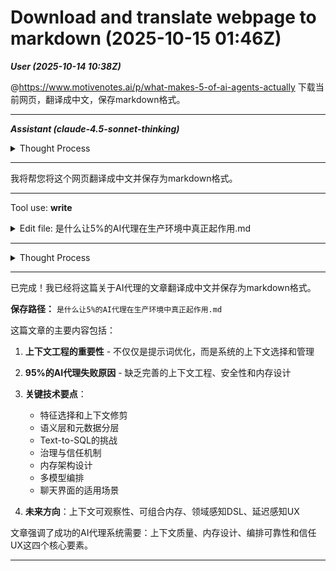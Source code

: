 <!-- Generated by SpecStory -->

<!-- cursor Session ad933bd6-16a3-4deb-86e9-1262359aac22 (2025-10-15 01:46Z) -->

# Download and translate webpage to markdown (2025-10-15 01:46Z)

_**User (2025-10-14 10:38Z)**_

@https://www.motivenotes.ai/p/what-makes-5-of-ai-agents-actually 下载当前网页，翻译成中文，保存markdown格式。

---

_**Assistant (claude-4.5-sonnet-thinking)**_

<think><details><summary>Thought Process</summary>用户想要我下载这个网页，翻译成中文，并保存为markdown格式。我已经在websearch结果中获取到了这个网页的内容。

现在我需要：
1. 将这个网页内容翻译成中文
2. 保存为markdown格式

让我先翻译这篇文章，然后保存为markdown文件。</details></think>

---

我将帮您将这个网页翻译成中文并保存为markdown格式。

---

Tool use: **write**


<details><summary>Edit file: 是什么让5%的AI代理在生产环境中真正起作用.md</summary>

**Chunk 1**
Lines added: 274, lines removed: 1

```diff
@@ -1,1 +1,274 @@
- 
+ # 是什么让5%的AI代理在生产环境中真正起作用？
+ 
+ ### 超越提示词：来自上下文前沿的笔记
+ 
+ Oana Olteanu
+ 
+ 2025年10月2日
+ 
+ ---
+ 
+ 大多数创始人认为他们在构建AI产品。但实际上他们在构建的是**上下文选择系统**。
+ 
+ 这个周一，我在旧金山主持了一场小组讨论，参与者包括来自Uber、WisdomAI、EvenUp和Datastrato的工程师和机器学习负责人。这场名为"超越提示词"的活动吸引了600多名注册者，主要是创始人、工程师和早期AI产品构建者。
+ 
+ 我们不是在那里重复提示工程技巧。
+ 
+ 我们讨论的是上下文工程、推理栈设计，以及在企业环境中扩展代理系统所需的条件。如果说"提示"是冰山一角，那么这个小组讨论深入到了下面冷酷而复杂的主体：上下文选择、语义层、内存编排、治理和多模型路由。
+ 
+ **现实检验来了**：一位小组成员提到，95%的AI代理部署在生产环境中失败。不是因为模型不够智能，而是因为围绕它们的脚手架——上下文工程、安全性、内存设计——还不够完善。
+ 
+ 当晚一个让我印象深刻的比喻：
+ 
+ > "基础模型是土壤；上下文是种子。"
+ 
+ 我一直对语义层着迷，不是因为它们很炫，而是因为它们是创始人悄悄地将信任、实用性和差异化构建到LLM系统中的地方。我见过太多团队将提示与产品混为一谈。这个小组讨论感觉像是一个时刻，真正的工程工作开始得到应有的重视。
+ 
+ 以下是要点，不仅仅是引用，而是我在认真的AI团队中看到的重复模式。如果你在基础设施、工具或垂直AI层面构建，这是你需要做对的脚手架。
+ 
+ ## **上下文工程 ≠ 提示黑客**
+ 
+ 几位小组成员都表达了同样的见解：**微调很少是必要的**。检索增强生成(RAG)如果做得好，就足够了。但今天大多数RAG系统都太天真了。
+ 
+ **失败模式：**
+ 
+ * 索引所有内容 → 检索太多 → 混淆模型
+ * 索引太少 → 让模型缺乏信号
+ * 混合结构化+非结构化数据 → 破坏嵌入或扁平化关键模式
+ 
+ 那么，高级上下文工程实际上是什么样的？
+ 
+ ### **a) LLM的特征选择**
+ 
+ 一位演讲者将上下文工程重新定义为LLM原生特征工程：
+ 
+ * **选择性上下文修剪** = 特征选择
+ * **上下文验证** = 模式/类型/时效性检查
+ * **"上下文可观察性"** = 跟踪哪些输入改善/恶化了输出质量
+ * **带元数据的嵌入增强** = 类型化特征 + 条件
+ 
+ 这个框架很重要。它意味着你可以将上下文视为一个版本化的、可审计的、可测试的工件，而不是一个字符串块。
+ 
+ ### **b) 语义 + 元数据分层**
+ 
+ 几个团队描述了双层架构：
+ 
+ * **语义层** → 经典向量搜索
+ * **元数据层** → 根据文档类型、时间戳、访问权限或垂直本体强制执行过滤器
+ 
+ 这个混合层有助于规范混乱的输入格式(PDF、音频、日志、指标)，并确保你不仅仅是检索"相似内容"，而是**相关的结构化知识**。想想：分类法、实体链接和嵌入之上的特定领域模式。
+ 
+ ### **c) Text-to-SQL的现实检验**
+ 
+ 当主持人问观众"你们中有多少人构建了text-to-SQL并将其投入生产？"时，没有一只手举起。
+ 
+ 这不是因为问题小众，而是因为**查询理解极其困难**。自然语言是模糊的。业务术语是特定领域的。而且LLM不知道你公司对"收入"或"活跃用户"的定义，除非有广泛的上下文工程。
+ 
+ 成功的团队不只是向模型抛出SQL模式。他们构建：
+ 
+ * 业务术语表和术语映射
+ * 带约束的查询模板
+ * 在执行前捕获语义错误的验证层
+ * 随时间改进理解的反馈循环
+ 
+ ## **治理与信任不是"仅限企业"的问题**
+ 
+ 安全性、血统和权限管理一再出现，不是作为勾选框项目，而是作为**部署的阻碍因素**。
+ 
+ ### **在垂直领域构建的创始人：请注意**
+ 
+ * **你必须追踪哪些输入导致哪些输出**(血统)
+ * **你必须尊重行级别、基于角色的访问**(策略门控)
+ * **你必须允许用户特定的输出，即使提示相同**
+ 
+ 一位演讲者说：
+ 
+ > "如果两名员工问同样的问题，模型输出应该不同，因为他们有不同的权限。"
+ 
+ 没有这些控制，你的代理可能在功能上是正确的，但在组织上是错误的——泄露访问权限或违反合规性。
+ 
+ 这里的领先模式：**统一的元数据目录**，用于结构化+非结构化数据，在索引+查询时嵌入访问策略。
+ 
+ ### **信任问题是人的问题，而非技术问题**
+ 
+ 一位小组成员分享了一个个人故事，阐明了这一挑战：他的妻子拒绝让他使用特斯拉的自动驾驶。为什么？不是因为它不工作，而是因为她不信任它。
+ 
+ > "当AI触及你的安全、你的金钱等非常敏感的部分时，你信任AI吗？我认为这是一个大的阻碍因素。我们有时做AI代理，但人类在思考：我真的信任AI吗？"
+ 
+ 这不仅仅是消费产品的问题。同样的障碍存在于做出关于收入确认、医疗记录或合规报告决策的企业AI代理。信任不是关于原始能力，而是关于一致、可解释、可审计的行为。
+ 
+ 成功的5%的AI代理？它们都有一个共同点：**人在环中的设计**。它们将AI定位为助手，而不是自主决策者。它们创建反馈循环，系统从纠正中学习。它们使人类易于验证和覆盖。
+ 
+ ## **内存不仅仅是存储，它是架构**
+ 
+ 每个人都想"添加内存"。但内存不是一个功能，它是一个设计决策，涉及UX、隐私和系统影响。
+ 
+ ### **内存级别：**
+ 
+ * **用户级别**：偏好(例如，图表类型、风格、写作语气)
+ * **团队级别**：重复查询、仪表板、运行手册
+ * **组织级别**：机构知识、政策、先前的决策
+ 
+ 大多数初创公司将内存硬编码到应用逻辑或本地存储中。但最好的团队将其抽象为**上下文层+行为层**，版本化和可组合。一位演讲者将此描述为：
+ 
+ > "语义内存 + 分类法 + 运行手册 = 上下文。  
+ > 个人偏好 = 内存。"
+ 
+ ### **内存作为个性化**
+ 
+ 在应用层面，内存有两个目的：
+ 
+ 1. **定制行为**以适应个人用户——他们的写作风格、首选格式、领域专业知识
+ 2. **主动协助**基于事件和元数据，而不仅仅是被动的聊天响应
+ 
+ 一个团队描述了在Uber构建对话式BI工具。冷启动问题？用户不知道要问什么。解决方案？从他们过去的查询日志中构建内存，然后建议相关问题作为对话启动器，就像一个好的主人记得你上次谈论的内容。
+ 
+ 但这里有紧张关系：有用的个性化何时会跨越到令人毛骨悚然的监视？
+ 
+ 一位小组成员描述了向ChatGPT询问家庭电影推荐，却发现它用他孩子的名字Claire和Brandon提供了量身定制的建议。他的反应？"我不喜欢这个答案。你为什么这么了解我的儿子和女儿？不要触碰我的隐私。"
+ 
+ ### **设计张力：**
+ 
+ * 内存改善UX和代理流畅性
+ * 但过度个性化可能很快进入隐私领域
+ * 而且共享内存可能会破坏访问控制，除非仔细划定范围
+ 
+ **这里缺少一个原语**：一个安全的、可移植的内存层，可以跨应用工作，可供用户使用，而不是锁定在提供商内部。还没有人完美地实现它。一位小组成员说，如果他不在构建他目前的创业公司，这将是他的下一个项目。
+ 
+ 如果你正在构建这个，请联系我。
+ 
+ ## **多模型推理和编排模式**
+ 
+ 另一个新兴设计：**模型编排**。
+ 
+ 在生产环境中，你不只是为所有事情调用GPT-4。团队越来越多地基于以下内容运行模型路由逻辑：
+ 
+ * 任务复杂性
+ * 延迟约束
+ * 成本敏感性
+ * 数据本地性/监管问题
+ * 查询类型(例如，摘要 vs 语义搜索 vs 结构化问答)
+ 
+ ### **示例模式：**
+ 
+ * 对于琐碎的查询 → 本地模型(无网络调用)
+ * 对于结构化查询 → 调用DSL → SQL转换器
+ * 对于复杂分析 → 调用OpenAI / Anthropic / Gemini
+ * 回退或验证 → 双模型冗余(评判者+响应者)
+ 
+ 这更接近**编译器设计而不是webapp路由**。你不仅仅是"发送到LLM"，你正在跨异构模型、工具和验证运行决策的DAG。
+ 
+ ### **为什么重要：**
+ 
+ 如果你的系统随着使用增长而变得更慢或更昂贵，这是首先要重新审视的层。如果你希望AI对用户来说感觉无缝，路由不能永远脆弱或手动调整。你需要自适应策略。
+ 
+ 一个团队描述了他们的方法：简单的问题去小型、快速的模型。复杂的推理任务被路由到前沿模型。关键见解？模型选择本身可以通过跟踪哪些查询在哪些模型上成功来随时间学习。
+ 
+ ## **聊天何时真的是正确的界面？**
+ 
+ 不是每个任务都需要聊天机器人。
+ 
+ 一位观众成员直接挑战了这个前提："我不确定自然语言总是比GUI更可取。如果我在订Uber，我不想对着手机说话。我只是点击、点击、点击，我就有了我的车。"
+ 
+ 小组的共识：**当对话消除学习曲线时，它就有效**。
+ 
+ 对于像BI仪表板或数据分析这样传统上需要专业知识的复杂工具，自然语言降低了进入门槛。但一旦你有了答案，用户通常想要GUI控件——将饼图切换到条形图不应该需要更多的打字。
+ 
+ ### **混合模式：**
+ 
+ * 从聊天开始，实现零学习曲线的入口
+ * 提供GUI控件用于细化和迭代
+ * 让用户根据任务和偏好选择他们的模式
+ 
+ 一位小组成员描述了两个NLP的完美用例：
+ 
+ 1. **偶发的、情绪化的任务**，如客户服务，有人感到沮丧，只想发泄或寻求帮助，而无需浏览菜单
+ 2. **探索性、开放式查询**，如"帮我找一个靠近加州、第一排、有海景和蓝天的Airbnb"，其中要求复杂且与上下文相关
+ 
+ 关键见解：我们应该理解人们**为什么**想使用自然语言，并为该意图设计，而不是强制每次交互都进入聊天。
+ 
+ ## **仍然缺失的内容(以及构建者可以获胜的地方)**
+ 
+ 出现了几个感觉未被充分探索的想法——真正的原语等待被产品化：
+ 
+ ### **上下文可观察性**
+ 
+ 什么输入持续改善输出？什么类型的上下文导致幻觉？你如何像测试模型提示一样测试上下文？
+ 
+ 现在，大多数团队都在盲飞——他们没有系统的方法来衡量哪些上下文实际上有帮助而不是有害于模型性能。
+ 
+ ### **可组合内存**
+ 
+ 内存能否与用户一起存在(而不是应用)，可移植且安全，具有组织vs团队vs个人状态的选择加入层？
+ 
+ 这解决了两个问题：
+ 
+ 1. 用户不必在每个新工具中重建他们的上下文
+ 2. 隐私和安全由用户控制，而不是供应商锁定
+ 
+ 这是栈中最大的缺失原语。
+ 
+ ### **领域感知DSL**
+ 
+ 业务用户想要的大多数东西是结构化和重复的。我们为什么还在尝试将自然语言解析为脆弱的SQL，而不是定义更高级别的、约束安全的DSL？
+ 
+ 一个团队建议，与其text-to-SQL，我们应该构建语义业务逻辑层——"显示第四季度收入"应该映射到已验证的计算，而不是原始SQL生成。
+ 
+ ### **延迟感知UX**
+ 
+ 一位小组成员描述了一个内存增强的聊天机器人，它响应缓慢，但令人愉快。为什么？它根据用户上周的提问显示了一系列智能后续问题。
+ 
+ 这里有一个UX解锁点：**异步、主动的AI**，而不仅仅是聊天。想想：在会议前准备简报的代理，当你打开文档时显示相关上下文，或者在你询问之前提醒你数据中的异常。
+ 
+ 关键见解：不同的任务有不同的延迟要求。笑话应该是即时的。如果显示进度并感觉智能，深度分析可以需要10秒。
+ 
+ ## **我将关注什么**
+ 
+ 我离开这个小组讨论时更加确信，我们即将看到一波基础工具——内存工具包、编排层、上下文可观察性——在事后看来会显而易见。但它们今天是混乱和未解决的。
+ 
+ GenAI中的下一个真正护城河不会来自模型访问，它们将来自：
+ 
+ * **上下文质量**
+ * **内存设计**
+ * **编排可靠性**
+ * **信任UX**
+ 
+ 如果你是一个构建基础设施、应用或代理的创始人：你的路线图中有多少明确地解决了这四个问题？
+ 
+ ## **创始人：5个难题要问自己**
+ 
+ 作为上下文/代理系统构建者，试试这些：
+ 
+ **1. 我的应用的上下文预算是多少？** 
+  (理想的上下文窗口大小是多少，我如何优化进入其中的内容？)
+ 
+ **2. 我的内存边界是什么？** 
+  (什么存在于用户级别 vs 团队 vs 组织？它存储在哪里，用户能看到它吗？)
+ 
+ **3. 我能追踪输出血统吗？** 
+  (我能调试LLM响应并知道哪个输入导致了它吗？)
+ 
+ **4. 我使用一个模型还是多个？** 
+  (我如何按复杂性、延迟或成本路由请求？)
+ 
+ **5. 我的用户会信任这个系统处理金钱或医疗数据吗？** 
+  (如果不会，我的安全性或反馈循环缺少什么？)
+ 
+ 如果你在这个层面构建，我想听听你的声音。特别是如果你在其他人称之为基础设施之前就在做这件事。
+ 
+ 如果你是技术读者，特别是在基础设施或AI/ML方面，让我知道：你想要更深入的系列，关于上下文修剪模式、构建双层上下文系统、内存抽象或设计治理吗？
+ 
+ 或者只是回复你现在最大的"上下文工程"头痛问题，我很乐意深入研究。
+ 
+ ---
+ 
+ *更多文章：语义层、微调、创始人心智软件、规范化创始人之旅、AI工程师世界博览会2025 - 现场笔记*
+ 
+ ---
+ 
+ **原文链接：** https://www.motivenotes.ai/p/what-makes-5-of-ai-agents-actually
+ 
+ **作者：** Oana Olteanu
+ 
+ **发布日期：** 2025年10月2日
+ 
```

</details>

---

<think><details><summary>Thought Process</summary>我已经成功将网页内容翻译成中文并保存为markdown格式。文件名是"是什么让5%的AI代理在生产环境中真正起作用.md"。

现在我应该告诉用户已经完成了任务。</details></think>

---

已完成！我已经将这篇关于AI代理的文章翻译成中文并保存为markdown格式。

**保存路径：** `是什么让5%的AI代理在生产环境中真正起作用.md`

这篇文章的主要内容包括：

1. **上下文工程的重要性** - 不仅仅是提示词优化，而是系统的上下文选择和管理
2. **95%的AI代理失败原因** - 缺乏完善的上下文工程、安全性和内存设计
3. **关键技术要点**：
   - 特征选择和上下文修剪
   - 语义层和元数据分层
   - Text-to-SQL的挑战
   - 治理与信任机制
   - 内存架构设计
   - 多模型编排
   - 聊天界面的适用场景

4. **未来方向**：上下文可观察性、可组合内存、领域感知DSL、延迟感知UX

文章强调了成功的AI代理系统需要：上下文质量、内存设计、编排可靠性和信任UX这四个核心要素。

---

